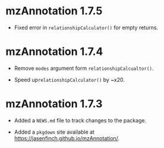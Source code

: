 # mzAnnotation 1.7.5

* Fixed error in `relationshipCalculator()` for empty returns. 

# mzAnnotation 1.7.4

* Remove `modes` argument form `relationshipCalcualtor()`.

* Speed up`relationshipCalculator()` by ~x20.

# mzAnnotation 1.7.3

* Added a `NEWS.md` file to track changes to the package.

* Added a `pkgdown` site available at https://jasenfinch.github.io/mzAnnotation/.

